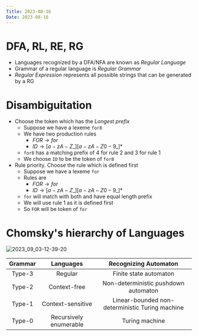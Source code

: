 ```yaml
---
Title: 2023-08-16
Date: 2023-08-16
---
```


# DFA, RL, RE, RG
- Languages recognized by a DFA/NFA are known as *Regular Language*
- Grammar of a regular language is *Regular Grammar*
- *Regular Expression* represents all possible strings that can be
generated by a RG

# Disambiguitation

- Choose the token which has the *Longest prefix*
    - Suppose we have a lexeme `for8`
    - We have two production rules
        - $FOR \rightarrow for$
        - $ID \rightarrow [a-zA-Z\_][a-zA-Z0-9\_]*$
    - `for8` has a matching prefix of 4 for rule 2 and 3 for rule 1
    - We choose `ID` to be the token of `for8`
- Rule priority. Choose the rule which is defined first
    - Suppose we have a lexeme `for`
    - Rules are
        - $FOR \rightarrow for$
        - $ID \rightarrow [a-zA-Z\_][a-zA-Z0-9\_]*$
    - `for` will match with both and have equal length prefix
    - We will use rule 1 as it is defined first
    - So `FOR` will be token of `for`

# Chomsky's hierarchy of Languages
![2023_09_03-12-39-20](../assets/2023_09_03-12-39-20.png)

| Grammar  |        Languages        |              Recognizing Automaton               |
|:--------:|:-----------------------:|:------------------------------------------------:|
| Type-3   | Regular                 | Finite state automaton                           |
| Type-2   | Context-free            | Non-deterministic pushdown automaton             |
| Type-1   | Context-sensitive       | Linear-bounded non-deterministic Turing machine  |
| Type-0   | Recursively enumerable  | Turing machine                                   |
